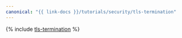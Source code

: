 ```yaml
---
canonical: "{{ link-docs }}/tutorials/security/tls-termination"
---
```


{% include [tls-termination](../../../_tutorials/security/tls-termination.md) %}

